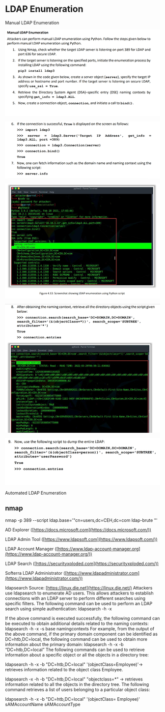 # LDAP Enumeration

Manual LDAP Enumeration

![image.png](LDAP%20Enumeration/image.png)

![image.png](LDAP%20Enumeration/image%201.png)

![image.png](LDAP%20Enumeration/image%202.png)

![image.png](LDAP%20Enumeration/image%203.png)

![image.png](LDAP%20Enumeration/image%204.png)

Automated LDAP Enumeration

## nmap

nmap -p 389 --script ldap.base='"cn=users,dc=CEH,dc=com ldap-brute "' <Target IP Address> 

AD Explorer ([https://docs.microsoft.com](https://docs.microsoft.com/))  

LDAP Admin Tool ([https://www.ldapsoft.com](https://www.ldapsoft.com/)) 

LDAP Account Manager ([https://www.ldap-account-manager.org](https://www.ldap-account-manager.org/)) 

LDAP Search ([https://securityxploded.com](https://securityxploded.com/))

 Softerra LDAP Administrator  ([https://www.ldapadministrator.com](https://www.ldapadministrator.com/))

ldapsearch Source: [https://linux.die.net](https://linux.die.net/) 
Attackers use ldapsearch to enumerate AD users. This allows attackers to establish connections with an LDAP server to perform different searches using specific filters. The following command can be used to perform an LDAP search using simple authentication:
ldapsearch -h <Target IP Address> -x

If the above command is executed successfully, the following command can be executed to obtain additional details related to the naming contexts:
ldapsearch -h <Target IP Address> -x -s base namingcontexts
For example, from the output of the above command, if the primary domain component can be identified as DC=htb,DC=local, the following command can be used to obtain more information about the primary domain:
ldapsearch -h <Target IP Address> -x -b “DC=htb,DC=local”
The following commands can be used to retrieve information about a specific object or all the objects in a directory tree: 

ldapsearch -h <Target IP Address> -x -b "DC=htb,DC=local" '(objectClass=Employee)'→ retrieves information related to the object class Employee. 

ldapsearch -x -h <Target IP Address> -b "DC=htb,DC=local" "objectclass=*" → retrieves information related to all the objects in the directory tree. The following command retrieves a list of users belonging to a particular object class: 

ldapsearch -h <Target IP Address> -x -b "DC=htb,DC=local" '(objectClass= Employee)' sAMAccountName sAMAccountType
